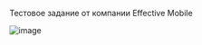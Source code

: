 Тестовое задание от компании Effective Mobile

![image](https://github.com/user-attachments/assets/0b2a5bec-f588-4cee-a603-40cd1362a7b9)
